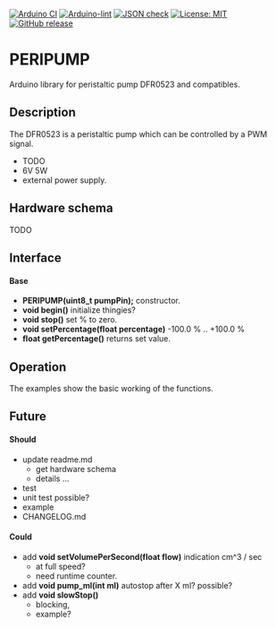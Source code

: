 
[![Arduino CI](https://github.com/RobTillaart/PERIPUMP/workflows/Arduino%20CI/badge.svg)](https://github.com/marketplace/actions/arduino_ci)
[![Arduino-lint](https://github.com/RobTillaart/PERIPUMP/actions/workflows/arduino-lint.yml/badge.svg)](https://github.com/RobTillaart/PERIPUMP/actions/workflows/arduino-lint.yml)
[![JSON check](https://github.com/RobTillaart/PERIPUMP/actions/workflows/jsoncheck.yml/badge.svg)](https://github.com/RobTillaart/PERIPUMP/actions/workflows/jsoncheck.yml)
[![License: MIT](https://img.shields.io/badge/license-MIT-green.svg)](https://github.com/RobTillaart/PERIPUMP/blob/master/LICENSE)
[![GitHub release](https://img.shields.io/github/release/RobTillaart/PERIPUMP.svg?maxAge=3600)](https://github.com/RobTillaart/PERIPUMP/releases)


# PERIPUMP

Arduino library for peristaltic pump DFR0523 and compatibles.


## Description

The DFR0523 is a peristaltic pump which can be controlled by a PWM signal.

- TODO
- 6V 5W
- external power supply.


## Hardware schema

TODO


## Interface

#### Base

- **PERIPUMP(uint8_t pumpPin);** constructor. 
- **void begin()** initialize thingies?
- **void stop()** set % to zero.
- **void setPercentage(float percentage)** -100.0 % .. +100.0 %
- **float getPercentage()** returns set value.


## Operation

The examples show the basic working of the functions.


## Future

#### Should

- update readme.md
  - get hardware schema
  - details ...
- test
- unit test possible?
- example
- CHANGELOG.md


#### Could

- add **void setVolumePerSecond(float flow)** indication cm^3 / sec
  - at full speed?
  - need runtime counter.
- add **void pump_ml(int ml)**  autostop after X ml? possible?
- add **void slowStop()** 
  - blocking, 
  - example?
